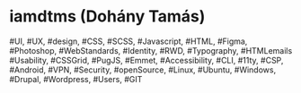 # iamdtms (Dohány Tamás)

#UI, #UX, #design, #CSS, #SCSS, #Javascript, #HTML, #Figma, #Photoshop, #WebStandards, #Identity, #RWD, #Typography, #HTMLemails #Usability, #CSSGrid, #PugJS, #Emmet, #Accessibility, #CLI, #11ty, #CSP, #Android, #VPN, #Security, #openSource, #Linux, #Ubuntu, #Windows, #Drupal, #Wordpress, #Users, #GIT
